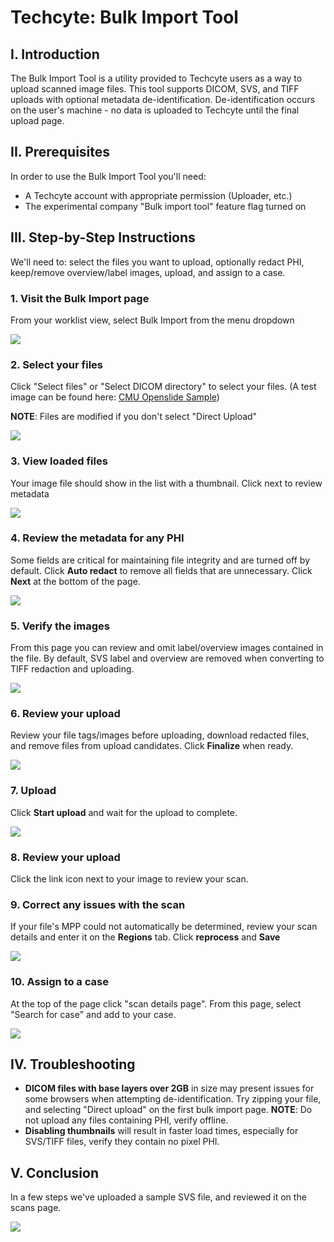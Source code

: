# Techcyte: Bulk Import Tool

## I. Introduction
The Bulk Import Tool is a utility provided to Techcyte users as a way to upload scanned image files. This tool supports DICOM, SVS, and TIFF uploads with optional metadata de-identification. De-identification occurs on the user's machine - no data is uploaded to Techcyte until the final upload page.

## II. Prerequisites
In order to use the Bulk Import Tool you'll need:
- A Techcyte account with appropriate permission (Uploader, etc.)
- The experimental company "Bulk import tool" feature flag turned on

## III. Step-by-Step Instructions
We'll need to: select the files you want to upload, optionally redact PHI, keep/remove overview/label images, upload, and assign to a case.

### 1. **Visit the Bulk Import page**
From your worklist view, select Bulk Import from the menu dropdown

![](./images/image2.png)

### 2. **Select your files**
Click "Select files" or "Select DICOM directory" to select your files. (A test image can be found here: [CMU Openslide Sample](https://openslide.cs.cmu.edu/))  

**NOTE**: Files are modified if you don't select "Direct Upload"

![](./images/image9.png)

### 3. **View loaded files**

Your image file should show in the list with a thumbnail. Click next to review metadata

![](./images/image4.png)

### 4. **Review the metadata for any PHI**
Some fields are critical for maintaining file integrity and are turned off by default. Click **Auto redact** to remove all fields that are unnecessary. Click **Next** at the bottom of the page.

![](./images/image1.png)

### 5. **Verify the images** 
From this page you can review and omit label/overview images contained in the file. By default, SVS label and overview are removed when converting to TIFF redaction and uploading.

![](./images/image6.png)

### 6. **Review your upload**
Review your file tags/images before uploading, download redacted files, and remove files from upload candidates. Click **Finalize** when ready.

![](./images/image3.png)

### 7. **Upload**
Click **Start upload** and wait for the upload to complete.

![](./images/image5.png)

### 8. **Review your upload**
Click the link icon next to your image to review your scan.


### 9. **Correct any issues with the scan** 
If your file's MPP could not automatically be determined, review your scan details and enter it on the **Regions** tab. Click **reprocess** and **Save**

![](./images/image8.png)

### 10. **Assign to a case**
At the top of the page click "scan details page". From this page, select "Search for case" and add to your case.

![](./images/image10.png)

## IV. Troubleshooting
- **DICOM files with base layers over 2GB** in size may present issues for some browsers when attempting de-identification. Try zipping your file, and selecting "Direct upload" on the first bulk import page. **NOTE**: Do not upload any files containing PHI, verify offline.
- **Disabling thumbnails** will result in faster load times, especially for SVS/TIFF files, verify they contain no pixel PHI.

## V. Conclusion
In a few steps we've uploaded a sample SVS file, and reviewed it on the scans page.

![](./images/image7.png)
